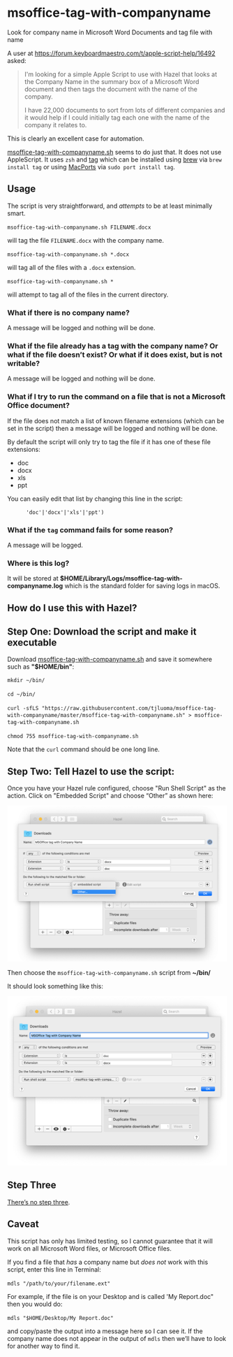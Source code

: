 # msoffice-tag-with-companyname
Look for company name in Microsoft Word Documents and tag file with name

A user at <https://forum.keyboardmaestro.com/t/apple-script-help/16492> asked:

> I'm looking for a simple Apple Script to use with Hazel that looks at the Company Name in the summary box of a Microsoft Word document and then tags the document with the name of the company. 
>
> I have 22,000 documents to sort from lots of different companies and it would help if I could initially tag each one with the name of the company it relates to. 

This is clearly an excellent case for automation.

[msoffice-tag-with-companyname.sh](https://github.com/tjluoma/msoffice-tag-with-companyname/blob/master/msoffice-tag-with-companyname.sh) seems to do just that. It does not use AppleScript. It uses `zsh` and [tag](https://github.com/jdberry/tag/) which can be installed using [brew](https://brew.sh) via `brew install tag` or using [MacPorts](https://www.macports.org) via `sudo port install tag`.

## Usage

The script is very straightforward, and _attempts_ to be at least minimally smart.

`msoffice-tag-with-companyname.sh FILENAME.docx`

will tag the file `FILENAME.docx` with the company name.

`msoffice-tag-with-companyname.sh *.docx`

will tag all of the files with a `.docx` extension.

`msoffice-tag-with-companyname.sh *`

will attempt to tag all of the files in the current directory.

### What if there is no company name?

A message will be logged and nothing will be done.

### What if the file already has a tag with the company name? Or what if the file doesn’t exist? Or what if it does exist, but is not writable?

A message will be logged and nothing will be done.

### What if I try to run the command on a file that is not a Microsoft Office document?

If the file does not match a list of known filename extensions (which can be set in the script) then a message will be logged and nothing will be done.

By default the script will only try to tag the file if it has one of these file extensions:

* doc
* docx
* xls
* ppt

You can easily edit that list by changing this line in the script:

```
      'doc'|'docx'|'xls'|'ppt')
```

### What if the `tag` command fails for some reason?

A message will be logged.

### Where is this log?

It will be stored at **$HOME/Library/Logs/msoffice-tag-with-companyname.log** which is the standard folder for saving logs in macOS.

## How do I use this with Hazel?

## Step One: Download the script and make it executable

Download [msoffice-tag-with-companyname.sh](https://raw.githubusercontent.com/tjluoma/msoffice-tag-with-companyname/master/msoffice-tag-with-companyname.sh) and save it somewhere such as **"$HOME/bin"**:

```
mkdir ~/bin/

cd ~/bin/

curl -sfLS "https://raw.githubusercontent.com/tjluoma/msoffice-tag-with-companyname/master/msoffice-tag-with-companyname.sh" > msoffice-tag-with-companyname.sh

chmod 755 msoffice-tag-with-companyname.sh
```

Note that the `curl` command should be one long line.

## Step Two: Tell Hazel to use the script:

Once you have your Hazel rule configured, choose "Run Shell Script" as the action. Click on "Embedded Script" and choose “Other” as shown here:

![Hazel screenshot before](https://raw.githubusercontent.com/tjluoma/msoffice-tag-with-companyname/master/Hazel-MSOffice.png)

Then choose the `msoffice-tag-with-companyname.sh` script from **~/bin/**

It should look something like this:

![Hazel screenshot after](https://raw.githubusercontent.com/tjluoma/msoffice-tag-with-companyname/master/Hazel-MSOffice-2.png)


## Step Three

[There’s no step three](https://www.youtube.com/watch?v=6uXJlX50Lj8).


## Caveat

This script has only has limited testing, so I cannot guarantee that it will work on all Microsoft Word files, or Microsoft Office files.

If you find a file that _has_ a company name but _does not_ work with this script, enter this line in Terminal:

`mdls "/path/to/your/filename.ext"`

For example, if the file is on your Desktop and is called 'My Report.doc" then you would do:

`mdls "$HOME/Desktop/My Report.doc"`

and copy/paste the output into a message here so I can see it. If the company name does not appear in the output of `mdls` then we’ll have to look for another way to find it.




